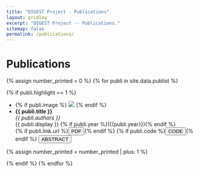 ```yaml
---
title: "DIGEST Project - Publications"
layout: gridlay
excerpt: "DIGEST Project -- Publications."
sitemap: false
permalink: /publications/
---
```


# Publications

{% assign number_printed = 0 %}
{% for publi in site.data.publist %}

{% if publi.highlight == 1 %}

<div class="well">
<ul class="flex-container">
<li class="flex-item1">
  {% if publi.image %}
    <img src="{{ site.url }}{{ site.baseurl }}/images/pubpic/{{ publi.image }}" class="img-responsive publi-image" />
  {% endif %}
</li>
<li class="flex-item2">
  <strong> {{ publi.title }}</strong> <br />
  <em>{{ publi.authors }} </em><br />
  {{ publi.display }} {% if publi.year %}({{publi.year}}){% endif %}<br/>
  {% if publi.link.url %}<a href="{{ publi.link.url }}" target="_blank"><button class="btn-pdf">PDF</button></a>{% endif %}
  {% if publi.code %}<a href="{{ publi.code }}" target="_blank"><button class="btn-pdf">CODE</button></a>{% endif %}
  <button class="btn-abstract" onclick="toggleAbstract('abstract{{ forloop.index }}')">ABSTRACT</button>
  <div id="abstract{{ forloop.index }}" class="abstract-content" style="display:none;">
    <p>{{ publi.description }}</p>
  </div>
</li>
</ul>

</div>

{% assign number_printed = number_printed | plus: 1 %}

{% endif %}
{% endfor %}

<p> &nbsp; </p>
